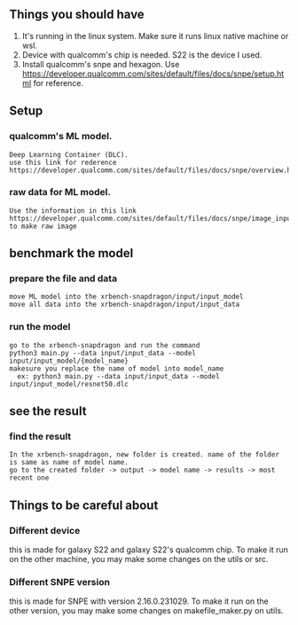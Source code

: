 ## Things you should have
1. It's running in the linux system. Make sure it runs linux native machine or wsl.
2. Device with qualcomm's chip is needed. S22 is the device I used.
3. Install qualcomm's snpe and hexagon. Use https://developer.qualcomm.com/sites/default/files/docs/snpe/setup.html for reference.

## Setup
  ### qualcomm's ML model. 
    Deep Learning Container (DLC).
    use this link for rederence https://developer.qualcomm.com/sites/default/files/docs/snpe/overview.html

  ### raw data for ML model.
    Use the information in this link https://developer.qualcomm.com/sites/default/files/docs/snpe/image_input.html
    to make raw image

## benchmark the model
  ### prepare the file and data
    move ML model into the xrbench-snapdragon/input/input_model
    move all data into the xrbench-snapdragon/input/input_data

  ### run the model
    go to the xrbench-snapdragon and run the command 
    python3 main.py --data input/input_data --model input/input_model/{model_name}
    makesure you replace the name of model into model_name
      ex: python3 main.py --data input/input_data --model input/input_model/resnet50.dlc

## see the result
  ### find the result
    In the xrbench-snapdragon, new folder is created. name of the folder is same as name of model name.
    go to the created folder -> output -> model name -> results -> most recent one

## Things to be careful about
  ### Different device
  this is made for galaxy S22 and galaxy S22's qualcomm chip. To make it run on the other machine, you may make some changes on the utils or src.

  ### Different SNPE version
  this is made for SNPE with version 2.16.0.231029. To make it run on the other version, you may make some changes on makefile_maker.py on utils.


  
